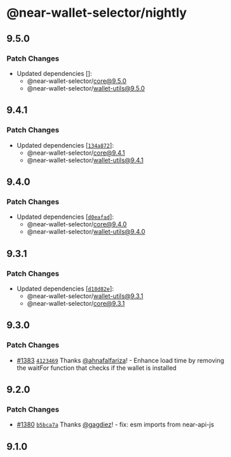 # @near-wallet-selector/nightly

## 9.5.0

### Patch Changes

- Updated dependencies []:
  - @near-wallet-selector/core@9.5.0
  - @near-wallet-selector/wallet-utils@9.5.0

## 9.4.1

### Patch Changes

- Updated dependencies [[`134a872`](https://github.com/near/wallet-selector/commit/134a8723b938cdd922ddbf1eec528cdac7ae6c3e)]:
  - @near-wallet-selector/core@9.4.1
  - @near-wallet-selector/wallet-utils@9.4.1

## 9.4.0

### Patch Changes

- Updated dependencies [[`d0eafad`](https://github.com/near/wallet-selector/commit/d0eafad960b1ccfc190224e32cc181bae1cd77bb)]:
  - @near-wallet-selector/core@9.4.0
  - @near-wallet-selector/wallet-utils@9.4.0

## 9.3.1

### Patch Changes

- Updated dependencies [[`d18d82e`](https://github.com/near/wallet-selector/commit/d18d82e852f71489e3051653ac07f66cd78912d3)]:
  - @near-wallet-selector/wallet-utils@9.3.1
  - @near-wallet-selector/core@9.3.1

## 9.3.0

### Patch Changes

- [#1383](https://github.com/near/wallet-selector/pull/1383) [`4123469`](https://github.com/near/wallet-selector/commit/4123469a1a23044896d1ee557e2a20c8ac3c04b8) Thanks [@ahnafalfariza](https://github.com/ahnafalfariza)! - Enhance load time by removing the waitFor function that checks if the wallet is installed

## 9.2.0

### Patch Changes

- [#1380](https://github.com/near/wallet-selector/pull/1380) [`b5bca7a`](https://github.com/near/wallet-selector/commit/b5bca7a66484686fad7c975b53b25fdd714421f5) Thanks [@gagdiez](https://github.com/gagdiez)! - fix: esm imports from near-api-js

## 9.1.0
